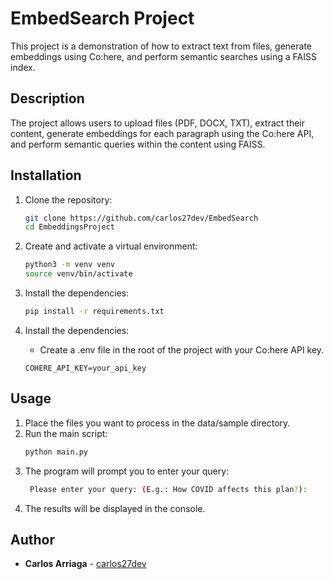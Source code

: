 # EmbedSearch Project

This project is a demonstration of how to extract text from files, generate embeddings using Co:here, and perform semantic searches using a FAISS index.

## Description

The project allows users to upload files (PDF, DOCX, TXT), extract their content, generate embeddings for each paragraph using the Co:here API, and perform semantic queries within the content using FAISS.

## Installation

1. Clone the repository:
    ```sh
   git clone https://github.com/carlos27dev/EmbedSearch
   cd EmbeddingsProject
    ```

2. Create and activate a virtual environment:
    ```sh
    python3 -m venv venv
    source venv/bin/activate
    ```

3. Install the dependencies:
    ```sh
    pip install -r requirements.txt
    ```

4. Install the dependencies:
    - Create a .env file in the root of the project with your Co:here API key.
    ```env
    COHERE_API_KEY=your_api_key
    ```

## Usage

1. Place the files you want to process in the data/sample directory.
2. Run the main script:
    ```sh
    python main.py
    ```
3. The program will prompt you to enter your query:
   ```sh
    Please enter your query: (E.g.: How COVID affects this plan?):  
    ```
4. The results will be displayed in the console.

## Author

- **Carlos Arriaga** - [carlos27dev](https://github.com/carlos27dev)
